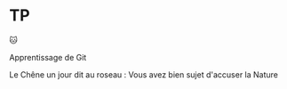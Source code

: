 # TP

:cat:

Apprentissage de Git

Le Chêne un jour dit au roseau :
Vous avez bien sujet d'accuser la Nature
